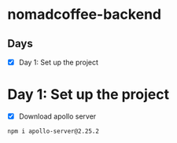 # nomadcoffee-backend

## Days

-   [x] Day 1: Set up the project

# Day 1: Set up the project

-   [x] Download apollo server

```
npm i apollo-server@2.25.2
```
